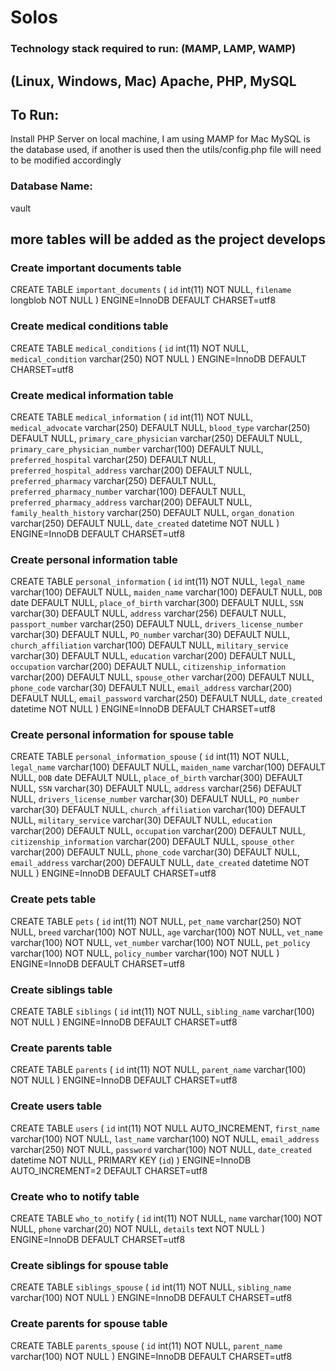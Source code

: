 # Solos

### Technology stack required to run: (MAMP, LAMP, WAMP)
## (Linux, Windows, Mac) Apache, PHP, MySQL

## To Run: 
Install PHP Server on local machine, I am using MAMP for Mac
MySQL is the database used, if another is used then the utils/config.php file will need to be modified accordingly

### Database Name: 
vault

## more tables will be added as the project develops

### Create important documents table 
CREATE TABLE `important_documents` (
  `id` int(11) NOT NULL,
  `filename` longblob NOT NULL
) ENGINE=InnoDB DEFAULT CHARSET=utf8

### Create medical conditions table
CREATE TABLE `medical_conditions` (
  `id` int(11) NOT NULL,
  `medical_condition` varchar(250) NOT NULL
) ENGINE=InnoDB DEFAULT CHARSET=utf8

### Create medical information table 
CREATE TABLE `medical_information` (
  `id` int(11) NOT NULL,
  `medical_advocate` varchar(250) DEFAULT NULL,
  `blood_type` varchar(250) DEFAULT NULL,
  `primary_care_physician` varchar(250) DEFAULT NULL,
  `primary_care_physician_number` varchar(100) DEFAULT NULL,
  `preferred_hospital` varchar(250) DEFAULT NULL,
  `preferred_hospital_address` varchar(200) DEFAULT NULL,
  `preferred_pharmacy` varchar(250) DEFAULT NULL,
  `preferred_pharmacy_number` varchar(100) DEFAULT NULL,
  `preferred_pharmacy_address` varchar(200) DEFAULT NULL,
  `family_health_history` varchar(250) DEFAULT NULL,
  `organ_donation` varchar(250) DEFAULT NULL,
  `date_created` datetime NOT NULL
) ENGINE=InnoDB DEFAULT CHARSET=utf8

### Create personal information table
CREATE TABLE `personal_information` (
  `id` int(11) NOT NULL,
  `legal_name` varchar(100) DEFAULT NULL,
  `maiden_name` varchar(100) DEFAULT NULL,
  `DOB` date DEFAULT NULL,
  `place_of_birth` varchar(300) DEFAULT NULL,
  `SSN` varchar(30) DEFAULT NULL,
  `address` varchar(256) DEFAULT NULL,
  `passport_number` varchar(250) DEFAULT NULL,
  `drivers_license_number` varchar(30) DEFAULT NULL,
  `PO_number` varchar(30) DEFAULT NULL,
  `church_affiliation` varchar(100) DEFAULT NULL,
  `military_service` varchar(30) DEFAULT NULL,
  `education` varchar(200) DEFAULT NULL,
  `occupation` varchar(200) DEFAULT NULL,
  `citizenship_information` varchar(200) DEFAULT NULL,
  `spouse_other` varchar(200) DEFAULT NULL,
  `phone_code` varchar(30) DEFAULT NULL,
  `email_address` varchar(200) DEFAULT NULL,
  `email_password` varchar(250) DEFAULT NULL,
  `date_created` datetime NOT NULL
) ENGINE=InnoDB DEFAULT CHARSET=utf8

### Create personal information for spouse table 
CREATE TABLE `personal_information_spouse` (
  `id` int(11) NOT NULL,
  `legal_name` varchar(100) DEFAULT NULL,
  `maiden_name` varchar(100) DEFAULT NULL,
  `DOB` date DEFAULT NULL,
  `place_of_birth` varchar(300) DEFAULT NULL,
  `SSN` varchar(30) DEFAULT NULL,
  `address` varchar(256) DEFAULT NULL,
  `drivers_license_number` varchar(30) DEFAULT NULL,
  `PO_number` varchar(30) DEFAULT NULL,
  `church_affiliation` varchar(100) DEFAULT NULL,
  `military_service` varchar(30) DEFAULT NULL,
  `education` varchar(200) DEFAULT NULL,
  `occupation` varchar(200) DEFAULT NULL,
  `citizenship_information` varchar(200) DEFAULT NULL,
  `spouse_other` varchar(200) DEFAULT NULL,
  `phone_code` varchar(30) DEFAULT NULL,
  `email_address` varchar(200) DEFAULT NULL,
  `date_created` datetime NOT NULL
) ENGINE=InnoDB DEFAULT CHARSET=utf8

### Create pets table
CREATE TABLE `pets` (
  `id` int(11) NOT NULL,
  `pet_name` varchar(250) NOT NULL,
  `breed` varchar(100) NOT NULL,
  `age` varchar(100) NOT NULL,
  `vet_name` varchar(100) NOT NULL,
  `vet_number` varchar(100) NOT NULL,
  `pet_policy` varchar(100) NOT NULL,
  `policy_number` varchar(100) NOT NULL
) ENGINE=InnoDB DEFAULT CHARSET=utf8

### Create siblings table
CREATE TABLE `siblings` (
  `id` int(11) NOT NULL,
  `sibling_name` varchar(100) NOT NULL
) ENGINE=InnoDB DEFAULT CHARSET=utf8

### Create parents table
CREATE TABLE `parents` (
  `id` int(11) NOT NULL,
  `parent_name` varchar(100) NOT NULL
) ENGINE=InnoDB DEFAULT CHARSET=utf8

### Create users table 
CREATE TABLE `users` (
  `id` int(11) NOT NULL AUTO_INCREMENT,
  `first_name` varchar(100) NOT NULL,
  `last_name` varchar(100) NOT NULL,
  `email_address` varchar(250) NOT NULL,
  `password` varchar(100) NOT NULL,
  `date_created` datetime NOT NULL,
  PRIMARY KEY (`id`)
) ENGINE=InnoDB AUTO_INCREMENT=2 DEFAULT CHARSET=utf8

### Create who to notify table
CREATE TABLE `who_to_notify` (
  `id` int(11) NOT NULL,
  `name` varchar(100) NOT NULL,
  `phone` varchar(20) NOT NULL,
  `details` text NOT NULL
) ENGINE=InnoDB DEFAULT CHARSET=utf8

### Create siblings for spouse table
CREATE TABLE `siblings_spouse` (
  `id` int(11) NOT NULL,
  `sibling_name` varchar(100) NOT NULL
) ENGINE=InnoDB DEFAULT CHARSET=utf8

### Create parents for spouse table
CREATE TABLE `parents_spouse` (
  `id` int(11) NOT NULL,
  `parent_name` varchar(100) NOT NULL
) ENGINE=InnoDB DEFAULT CHARSET=utf8

